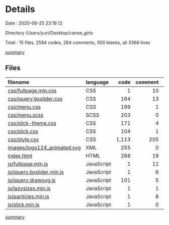 # Details

Date : 2020-06-25 23:19:12

Directory /Users/yuri/Desktop/canoe_girls

Total : 15 files,  2584 codes, 284 comments, 500 blanks, all 3368 lines

[summary](results.md)

## Files
| filename | language | code | comment | blank | total |
| :--- | :--- | ---: | ---: | ---: | ---: |
| [css/fullpage.min.css](/css/fullpage.min.css) | CSS | 1 | 10 | 1 | 12 |
| [css/jquery.bxslider.css](/css/jquery.bxslider.css) | CSS | 164 | 13 | 1 | 178 |
| [css/menu.css](/css/menu.css) | CSS | 199 | 1 | 10 | 210 |
| [css/menu.scss](/css/menu.scss) | SCSS | 203 | 0 | 8 | 211 |
| [css/slick-theme.css](/css/slick-theme.css) | CSS | 171 | 4 | 31 | 206 |
| [css/slick.css](/css/slick.css) | CSS | 104 | 1 | 15 | 120 |
| [css/style.css](/css/style.css) | CSS | 1,113 | 205 | 279 | 1,597 |
| [images/logo124_animated.svg](/images/logo124_animated.svg) | XML | 255 | 0 | 58 | 313 |
| [index.html](/index.html) | HTML | 268 | 19 | 76 | 363 |
| [js/fullpage.min.js](/js/fullpage.min.js) | JavaScript | 1 | 11 | 1 | 13 |
| [js/jquery.bxslider.min.js](/js/jquery.bxslider.min.js) | JavaScript | 1 | 6 | 0 | 7 |
| [js/jquery.drawsvg.js](/js/jquery.drawsvg.js) | JavaScript | 101 | 5 | 19 | 125 |
| [js/lazysizes.min.js](/js/lazysizes.min.js) | JavaScript | 1 | 1 | 0 | 2 |
| [js/particles.min.js](/js/particles.min.js) | JavaScript | 1 | 8 | 0 | 9 |
| [js/slick.min.js](/js/slick.min.js) | JavaScript | 1 | 0 | 1 | 2 |

[summary](results.md)